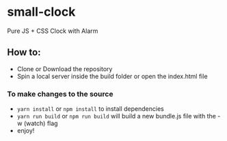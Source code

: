 # small-clock
Pure JS + CSS Clock with Alarm


## How to:
- Clone or Download the repository
- Spin a local server inside the build folder or open the index.html file

### To make changes to the source

- `yarn install` or `npm install` to install dependencies
- `yarn run build` or `npm run build` will build a new bundle.js file with the -w (watch) flag
- enjoy!